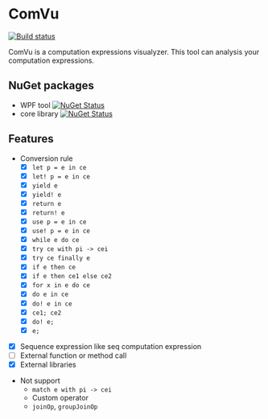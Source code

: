 # ComVu

[![Build status](https://ci.appveyor.com/api/projects/status/n8hmjy24a5t96g4i/branch/master?svg=true)](https://ci.appveyor.com/project/pocketberserker/comvu/branch/master)

ComVu is a computation expressions visualyzer.
This tool can analysis your computation expressions.

## NuGet packages

* WPF tool [![NuGet Status](http://img.shields.io/nuget/v/ComVu.svg?style=flat)](https://www.nuget.org/packages/ComVu/)
* core library [![NuGet Status](http://img.shields.io/nuget/v/ComVu.Core.svg?style=flat)](https://www.nuget.org/packages/ComVu.Core/)

## Features

- Conversion rule
  - [x] ``let p = e in ce``
  - [x] ``let! p = e in ce``
  - [x] ``yield e``
  - [x] ``yield! e``
  - [x] ``return e``
  - [x] ``return! e``
  - [x] ``use p = e in ce``
  - [x] ``use! p = e in ce``
  - [x] ``while e do ce``
  - [x] ``try ce with pi -> cei``
  - [x] ``try ce finally e``
  - [x] ``if e then ce``
  - [x] ``if e then ce1 else ce2``
  - [x] ``for x in e do ce``
  - [x] ``do e in ce``
  - [x] ``do! e in ce``
  - [x] ``ce1; ce2``
  - [x] ``do! e;``
  - [x] ``e;``
- [x] Sequence expression like seq computation expression
- [ ] External function or method call
- [x] External libraries

- Not support
  - ``match e with pi -> cei``
  - Custom operator
  - ``joinOp``, ``groupJoinOp``

